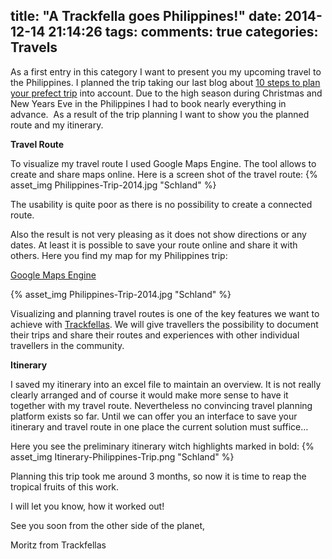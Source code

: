 title: "A Trackfella goes Philippines!"
date: 2014-12-14 21:14:26
tags:
comments: true
categories: Travels
---
As a first entry in this category I want to present you my upcoming travel to the Philippines. I planned the trip taking our last blog about [10 steps to plan your prefect trip](http://blog.trackfellas.com/2014/12/how-to-plan-your-perfect-trip-in-10-steps/) into account. Due to the high season during Christmas and New Years Eve in the Philippines I had to book nearly everything in advance.  As a result of the trip planning I want to show you the planned route and my itinerary.

**Travel Route**

To visualize my travel route I used Google Maps Engine. The tool allows to create and share maps online. Here is a screen shot of the travel route:
{% asset_img Philippines-Trip-2014.jpg "Schland" %}

The usability is quite poor as there is no possibility to create a connected route. 
<!-- more -->

Also the result is not very pleasing as it does not show directions or any dates. At least it is possible to save your route online and share it with others. Here you find my map for my Philippines trip:

[Google Maps Engine](https://www.google.com/maps/d/edit?mid=zrYZfx3FSo48.k0hvSW6HcMlg)

{% asset_img Philippines-Trip-2014.jpg "Schland" %}

Visualizing and planning travel routes is one of the key features we want to achieve with [Trackfellas](http://trackfellas.com/). We will give travellers the possibility to document their trips and share their routes and experiences with other individual travellers in the community.

**Itinerary**

I saved my itinerary into an excel file to maintain an overview. It is not really clearly arranged and of course it would make more sense to have it together with my travel route. Nevertheless no convincing travel planning platform exists so far. Until we can offer you an interface to save your itinerary and travel route in one place the current solution must suffice&#8230;

Here you see the preliminary itinerary witch highlights marked in bold:
{% asset_img Itinerary-Philippines-Trip.png "Schland" %}

 Planning this trip took me around 3 months, so now it is time to reap the tropical fruits of this work.

I will let you know, how it worked out!

See you soon from the other side of the planet,

Moritz from Trackfellas